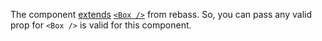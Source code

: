 The component [extends](https://rebassjs.org/extending) [`<Box />`](https://rebassjs.org/Box) from rebass.
So, you can pass any valid prop for `<Box />` is valid for this component.
